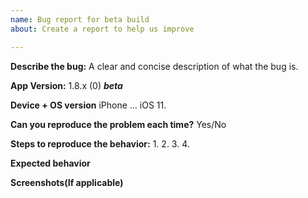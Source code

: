 ```yaml
---
name: Bug report for beta build
about: Create a report to help us improve

---
```


**Describe the bug:**
A clear and concise description of what the bug is.

**App Version:**
1.8.x (0) ***beta***

**Device + OS version**
iPhone ...  iOS 11.

**Can you reproduce the problem each time?**
Yes/No

**Steps to reproduce the behavior:**
1. 
2.
3. 
4. 

**Expected behavior**



**Screenshots(If applicable)**
